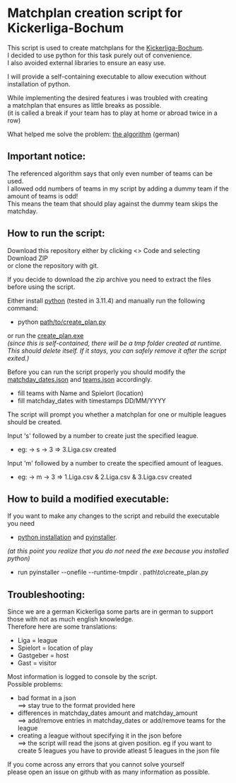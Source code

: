# Matchplan creation script for Kickerliga-Bochum
This script is used to create matchplans for the [Kickerliga-Bochum](https://kickerliga-bochum.de/).<br>
I decided to use python for this task purely out of convenience.<br>
I also avoided external libraries to ensure an easy use.<br>

I will provide a self-containing executable to allow execution without installation of python.

While implementing the desired features i was troubled with creating <br> a matchplan that ensures as little breaks as possible. <br>
(it is called a break if your team has to play at home or abroad twice in a row)

What helped me solve the problem: [the algorithm](https://docplayer.org/24818670-36-algorithmus-der-woche-turnier-und-sportligaplanung.html) (german)

## Important notice:

The referenced algorithm says that only even number of teams can be used. <br>
I allowed odd numbers of teams in my script by adding a dummy team if the amount of teams is odd! <br>
This means the team that should play against the dummy team skips the matchday.

## How to run the script:
Download this repository either by clicking <> Code and selecting Download ZIP <br>
or clone the repository with git.

If you decide to download the zip archive you need to extract the files before using the script.

Either install [python](https://www.python.org/downloads/) (tested in 3.11.4) and manually run the following command: <br>
- python [path/to/create_plan.py](create_plan.py)

or run the [create_plan.exe](create_plan.exe) <br>
_(since this is self-contained, there will be a tmp folder created at runtime. This should delete itself. If it stays, you can safely remove it after the script exited.)_

Before you can run the script properly you should modify the [matchday_dates.json](matchday_dates.json) and [teams.json](teams.json) accordingly.

- fill teams with Name and Spielort (location)
- fill matchday_dates with timestamps DD/MM/YYYY

The script will prompt you whether a matchplan for one or multiple leagues should be created.

Input 's' followed by a number to create just the specified league. <br>
- eg: -> s -> 3 => 3.Liga.csv created

Input 'm' followed by a number to create the specified amount of leagues. <br>
- eg: -> m -> 3 => 1.Liga.csv & 2.Liga.csv & 3.Liga.csv created

## How to build a modified executable:

If you want to make any changes to the script and rebuild the executable you need
- [python installation](https://www.python.org/downloads/) and [pyinstaller](https://pyinstaller.org/en/stable/index.html). <br>

_(at this point you realize that you do not need the exe because you installed python)_

- run pyinstaller --onefile --runtime-tmpdir . path\to\create_plan.py

## Troubleshooting:
Since we are a german Kickerliga some parts are in german to support those with not as much english knowledge. <br>
Therefore here are some translations:
- Liga = league
- Spielort = location of play
- Gastgeber = host
- Gast = visitor

Most information is logged to console by the script. <br>
Possible problems:
- bad format in a json <br>
==> stay true to the format provided here
- differences in matchday_dates amount and matchday_amount <br>
==> add/remove entries in matchday_dates or add/remove teams for the league
- creating a league without specifying it in the json before <br>
==> the script will read the jsons at given position. eg if you want to create 5 leagues you have to provide atleast 5 leagues in the json file

If you come across any errors that you cannot solve yourself <br>
please open an issue on github with as many information as possible.
